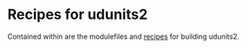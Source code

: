# Recipes for udunits2

Contained within are the modulefiles and [recipes](recipes/) for building udunits2.
